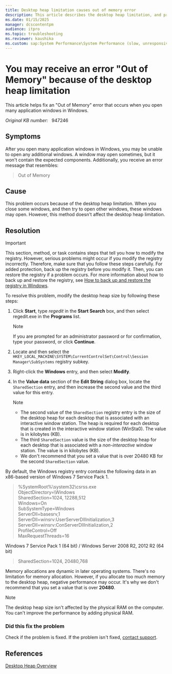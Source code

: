 ```yaml
---
title: Desktop heap limitation causes out of memory error
description: This article describes the desktop heap limitation, and provides a method to modify the desktop heap size.
ms.date: 01/15/2025
manager: dcscontentpm
audience: itpro
ms.topic: troubleshooting
ms.reviewer: kaushika
ms.custom: sap:System Performance\System Performance (slow, unresponsive, high CPU, resource leak), csstroubleshoot
---
```

# You may receive an error "Out of Memory" because of the desktop heap limitation

This article helps fix an "Out of Memory" error that occurs when you open many application windows in Windows.

_Original KB number:_ &nbsp; 947246

## Symptoms

After you open many application windows in Windows, you may be unable to open any additional windows. A window may open sometimes, but it won't contain the expected components. Additionally, you receive an error message that resembles:

> Out of Memory

## Cause

This problem occurs because of the desktop heap limitation. When you close some windows, and then try to open other windows, these windows may open. However, this method doesn't affect the desktop heap limitation.

## Resolution

> [!IMPORTANT]
> This section, method, or task contains steps that tell you how to modify the registry. However, serious problems might occur if you modify the registry incorrectly. Therefore, make sure that you follow these steps carefully. For added protection, back up the registry before you modify it. Then, you can restore the registry if a problem occurs. For more information about how to back up and restore the registry, see [How to back up and restore the registry in Windows](https://support.microsoft.com/help/322756).

To resolve this problem, modify the desktop heap size by following these steps:

1. Click **Start**, type *regedit* in the **Start Search** box, and then select regedit.exe in the **Programs** list.

    > [!NOTE]
    > If you are prompted for an administrator password or for confirmation, type your password, or click **Continue**.

2. Locate and then select the `HKEY_LOCAL_MACHINE\SYSTEM\CurrentControlSet\Control\Session Manager\SubSystems` registry subkey.

3. Right-click the **Windows** entry, and then select **Modify**.

4. In the **Value data** section of the **Edit String** dialog box, locate the `SharedSection` entry, and then increase the second value and the third value for this entry.

    > [!NOTE]
    >
    > - The second value of the `SharedSection` registry entry is the size of the desktop heap for each desktop that is associated with an interactive window station. The heap is required for each desktop that is created in the interactive window station (WinSta0). The value is in kilobytes (KB).
    > - The third `SharedSection` value is the size of the desktop heap for each desktop that is associated with a *non-interactive* window station. The value is in kilobytes (KB).
    > - We don't recommend that you set a value that is over 20480 KB for the second `SharedSection` value.

By default, the Windows registry entry contains the following data in an x86-based version of Windows 7 Service Pack 1.

> %SystemRoot%\system32\csrss.exe  
ObjectDirectory=\Windows  
SharedSection=1024, 12288,512  
Windows=On  
SubSystemType=Windows  
ServerDll=basesrv,1  
ServerDll=winsrv:UserServerDllInitialization,3  
ServerDll=winsrv:ConServerDllInitialization,2  
ProfileControl=Off  
MaxRequestThreads=16

Windows 7 Service Pack 1 (64 bit) / Windows Server 2008 R2, 2012 R2 (64 bit)

> SharedSection=1024, 20480,768

Memory allocations are dynamic in later operating systems. There's no limitation for memory allocation. However, if you allocate too much memory to the desktop heap, negative performance may occur. It's why we don't recommend that you set a value that is over **20480**.

> [!NOTE]
> The desktop heap size isn't affected by the physical RAM on the computer. You can't improve the performance by adding physical RAM.

### Did this fix the problem

Check if the problem is fixed. If the problem isn't fixed, [contact support](https://support.microsoft.com/contactus/).

## References

[Desktop Heap Overview](/archive/blogs/kocoreinternals/desktop-heap-overview)
